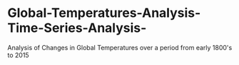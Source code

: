 # Global-Temperatures-Analysis-Time-Series-Analysis-
Analysis of Changes in Global Temperatures over a period from early 1800's to 2015
